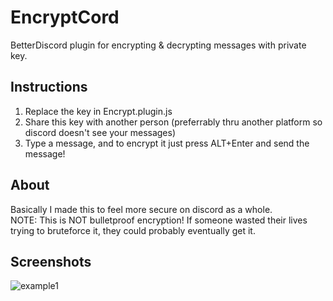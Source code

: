 # EncryptCord
BetterDiscord plugin for encrypting &amp; decrypting messages with private key.

## Instructions
1) Replace the key in Encrypt.plugin.js
2) Share this key with another person (preferrably thru another platform so discord doesn't see your messages)
3) Type a message, and to encrypt it just press ALT+Enter and send the message!

## About
Basically I made this to feel more secure on discord as a whole.<br>
NOTE: This is NOT bulletproof encryption! If someone wasted their lives trying to bruteforce it, they could probably eventually get it.

## Screenshots
![example1](https://i.imgur.com/wmuM6oJ.png)
